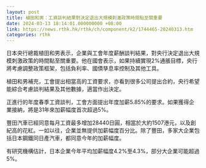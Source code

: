 ```yaml
---
layout: post
title: 植田和男：工資談判結果對決定退出大規模刺激政策時間點至關重要
date: 2024-03-13 18:14:01.000000000 +08:00
link: https://news.rthk.hk/rthk/ch/component/k2/1744465-20240313.htm
categories: rthk
---
```


日本央行總裁植田和男表示，企業與工會年度薪酬談判結果，對央行決定退出大規模刺激政策的時間點至關重要。他在國會表示，如果持續實現2%通脹目標，央行將考慮調整政策框架，包括負利率、國債孳息率控制及其他工具。

植田和男補充，工會提出相當高的工資要求，亦看到很多公司提出合約，央行希望能綜合考慮談判結果及其他數據，適當作出決定。

正進行的年度春季工資談判，工會方面提出年度加薪5.85%的要求。如果獲得企業接納，將是31年來加薪幅度首次超過5%。

豐田汽車已經同意每月工資最多增加28440日圓，相當於大約1507港元，以及創紀高的花紅。一如以往，企業並無提供加薪幅度百分比。除了豐田，多家大企業包括日本鋼鐵同日產汽車，都同意今年的加薪幅度。

有研究機構估計，日本企業今年平均加薪幅度4.2%至4.3%，部分大企業可能超過5%。
